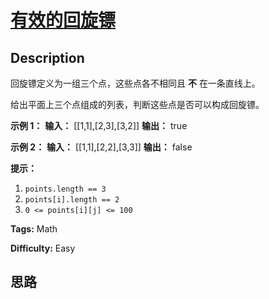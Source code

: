 # [有效的回旋镖][title]

## Description

回旋镖定义为一组三个点，这些点各不相同且 **不** 在一条直线上。

给出平面上三个点组成的列表，判断这些点是否可以构成回旋镖。



**示例 1：**
            **输入：** [[1,1],[2,3],[3,2]]    **输出：** true    

**示例 2：**
            **输入：** [[1,1],[2,2],[3,3]]    **输出：** false



**提示：**

  1. `points.length == 3`
  2. `points[i].length == 2`
  3. `0 <= points[i][j] <= 100`


**Tags:** Math

**Difficulty:** Easy

## 思路

[title]: https://leetcode-cn.com/problems/valid-boomerang
